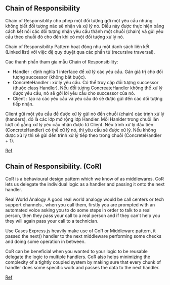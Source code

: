 ## Chain of Responsibility

Chain of Responsiblity cho phép một đối tượng gửi một yêu cầu nhưng không biết đối tượng nào sẽ nhận và xử lý nó. Điều này được thực hiện bằng cách kết nối các đối tượng nhận yêu cầu thành một chuỗi (chain) và gửi yêu cầu theo chuỗi đó cho đến khi có một đối tượng xử lý nó.

Chain of Responsibility Pattern hoạt động như một danh sách liên kết (Linked list) với việc đệ quy duyệt qua các phần tử (recursive traversal).

Các thành phần tham gia mẫu Chain of Responsibility:

- Handler : định nghĩa 1 interface để xử lý các yêu cầu. Gán giá trị cho đối tượng successor (không bắt buộc).
- ConcreteHandler : xử lý yêu cầu. Có thể truy cập đối tượng successor (thuộc class Handler). Nếu đối tượng ConcreateHandler không thể xử lý được yêu cầu, nó sẽ gởi lời yêu cầu cho successor của nó.
- Client : tạo ra các yêu cầu và yêu cầu đó sẽ được gửi đến các đối tượng tiếp nhận.

Client gửi một yêu cầu để được xử lý gửi nó đến chuỗi (chain) các trình xử lý (handers), đó là các lớp mở rộng lớp Handler. Mỗi Hanlder trong chuỗi lần lượt cố gắng xử lý yêu cầu nhận được từ Client. Nếu trình xử lý đầu tiên (ConcreteHandler) có thể xử lý nó, thì yêu cầu sẽ được xử lý. Nếu không được xử lý thì sẽ gửi đến trình xử lý tiếp theo trong chuỗi (ConcreteHandler + 1).


[Ref](https://gpcoder.com/4665-huong-dan-java-design-pattern-chain-of-responsibility/)



## Chain of Responsibility. (CoR)
CoR is a behavioural design pattern which we know of as middlewares. CoR lets us delegate the individual logic as a
handler and passing it onto the next handler.

Real World Analogy
A good real world analogy would be call centers or tech support channels.. when you call them, firstly you are prompted
with an automated voice asking you to do some steps in order to talk to a real person, then they pass your call to a
real person and if they can't help you they will again pass your call to a technician.

Use Cases
Express.js heavily make use of CoR or Middleware pattern, it passed the next() handler to the next middleware performing
some checks and doing some operation in between.

CoR can be beneficial when you wanted to your logic to be reusable delegate the logic to multiple handlers. CoR also
helps minimizing the complexity of a tightly coupled system by making sure that every chunk of handler does some
specific work and passes the data to the next handler.

[Ref](https://dev.to/anuraghazra/design-patterns-everyday-53m0#Day-11)